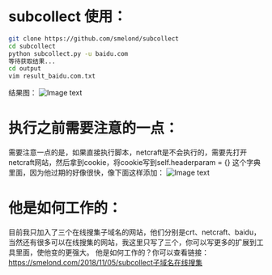 # subcollect 使用：

``` bash
git clone https://github.com/smelond/subcollect
cd subcollect
python subcollect.py -u baidu.com
等待获取结果...
cd output
vim result_baidu.com.txt
```
结果图：
![Image text](https://smelond.com/image_upload/2018/11/20181105234951.png)

# 执行之前需要注意的一点：
需要注意一点的是，如果直接执行脚本，netcraft是不会执行的，需要先打开netcraft网站，然后拿到cookie，将cookie写到self.headerparam = {} 这个字典里面，因为他过期的好像很快，像下面这样添加：
![Image text](https://smelond.com/image_upload/2018/11/20181105200704.png)

# 他是如何工作的：
目前我只加入了三个在线搜集子域名的网站，他们分别是crt、netcraft、baidu，当然还有很多可以在线搜集的网站，我这里只写了三个，你可以写更多的扩展到工具里面，使他变的更强大。
他是如何工作的？你可以查看链接：https://smelond.com/2018/11/05/subcollect子域名在线搜集
